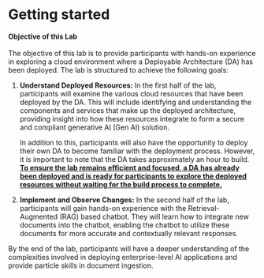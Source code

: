 # Getting started

**Objective of this Lab** <br>
 <br>
The objective of this lab is to provide participants with hands-on experience in exploring a cloud environment where a Deployable Architecture (DA) has been deployed. The lab is structured to achieve the following goals:

1.	**Understand Deployed Resources:** In the first half of the lab, participants will examine the various cloud resources that have been deployed by the DA. This will include identifying and understanding the components and services that make up the deployed architecture, providing insight into how these resources integrate to form a secure and compliant generative AI (Gen AI) solution.

    In addition to this, participants will also have the opportunity to deploy their own DA to become familiar with the deployment process. However, it is important to note that the DA takes approximately an hour to build. **<ins>To ensure the lab remains efficient and focused, a DA has already been deployed and is ready for participants to explore the deployed resources without waiting for the build process to complete.</ins>**

2.	**Implement and Observe Changes:** In the second half of the lab, participants will gain hands-on experience with the Retrieval-Augmented (RAG) based chatbot. They will learn how to integrate new documents into the chatbot, enabling the chatbot to utilize these documents for more accurate and contextually relevant responses. 

By the end of the lab, participants will have a deeper understanding of the complexities involved in deploying enterprise-level AI applications and provide particle skills in document ingestion. 



